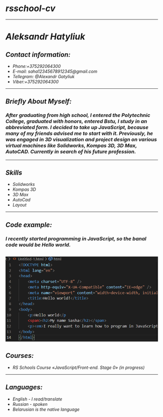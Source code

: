 # _rsschool-cv_
***
# ***Aleksandr Hatyliuk*** 

## ***Contact information:***
 - _Phone:+375292064300_ 
 - _E-mail: saha12345678912345@gmail.com_
 - _Tellegram: @Alexandr Gatyliuk_
 - _Viber:+375292064300_
 ---
## ***Briefly About Myself:***
### _After graduating from high school, I entered the Polytechnic College, graduated with honors, entered Bstu, I study in an abbreviated form. I decided to take up JavaScript, because many of my friends advised me to start with it. Previously, he was engaged in 3D visualization and project design on various virtual machines like Solidworks, Kompas 3D, 3D Max, AutoCAD. Currently in search of his future profession._
---
## ***Skills***
- _Solidworks_
- _Kompas 3D_
- _3D Max_
- _AutoCad_
- _Layout_
---
## ***Code example:***
### _I recently started programming in JavaScript, so the banal code would be Hello world._
![code](2021-12-21_11-41-43.png)
---
## ***Courses:***
- _RS Schools Course «JavaScript/Front-end. Stage 0» (in progress)_
___
## ***Languages:***
- _English - I read/translate_
- _Russian - spoken_
- _Belarusian is the native language_

